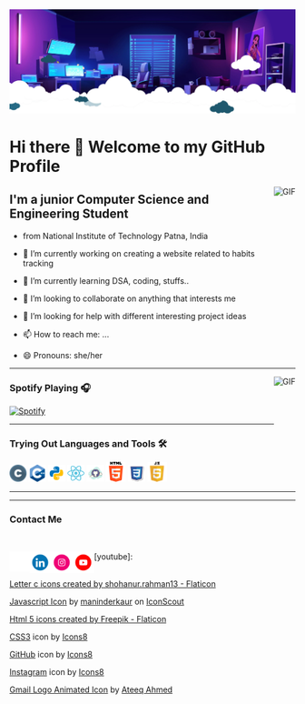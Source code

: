 <img alt="Headerimg" src="media/header.webp"/>

# Hi there 👋    Welcome to my GitHub Profile

<img align="right" alt="GIF" height="160px" src="https://media.giphy.com/media/du3J3cXyzhj75IOgvA/giphy.gif" />

## I'm a junior Computer Science and Engineering Student 

- from National Institute of Technology Patna, India 

- 🔭 I’m currently working on creating a website related to habits tracking
- 🌱 I’m currently learning DSA, coding, stuffs..
- 👯 I’m looking to collaborate on anything that interests me
- 🤔 I’m looking for help with different interesting project ideas
- 📫 How to reach me: ...
- 😄 Pronouns: she/her

---

<img align="right" alt="GIF" height="170px" src="https://media.giphy.com/media/J5B1Y8QZnzXXbLQIBu/giphy.gif" />

### Spotify Playing 🎧

[![Spotify](https://novatorem.bgstatic.vercel.app/api/spotify)](https://open.spotify.com/playlist/3qFgYSw5bvBL2Gw1uVaBYO?si=bb6854815da14863)


---
### Trying Out Languages and Tools 🛠
<div style="display: inline-block">
<img alt="C" width="30px" height="30px" src="media/icons/letter-c.png" />
<img alt="C+" width="30px" height="30px" src="media/icons/c-.png"  />
<img alt="python" width="30px" height="30px" src="media/icons/icons8-python-48.png" />
<img alt="reactjs" width="30px" height="30px" src="media/icons/icons8-react-a-javascript-library-for-building-user-interfaces-48.png" />
<img alt="github" width="30px" height="30px" src="media/icons/icons8-github-100.png" />
<img alt="html" width="35px" height="35px" src="media/icons/html-5.png" />
<img alt="css" width="30px" height="30px" src="media/icons/icons8-css3-100.png" />
<img alt="js" width="35px" height="35px" src="media/icons/javascript.png" />
</div>

---

---

### Contact Me 
<br/>


[<img align="left" alt="contactsmriti" width="35px" src="media/icons/gmail.gif" />][email]
[<img align="left" alt="contactsmriti | LinkedIn" width="38px" src="media/icons/linkedin.gif" />][linkedin]
[<img align="left" alt="contactsmriti Instagram" width="38px" src="media/icons/insta.gif" />][instagram]
[<img align="left" alt="contactsmriti youtube" width="38px" src="media/icons/youtube.gif" />][instagram]


[email]: mailto:contact.smritigupta@gmail.com
[linkedin]:https://www.linkedin.com/in/contactsmriti/
[instagram]: https://www.instagram.com/heresmritigupta/
[youtube]: 






<!--
**contactsmriti/contactsmriti** is a ✨ _special_ ✨ repository because its `README.md` (this file) appears on your GitHub profile.

Here are some ideas to get you started:

- 🔭 I’m currently working on creating a website related to habits tracking
- 🌱 I’m currently learning DSA, coding, stuffs..
- 👯 I’m looking to collaborate on anything that interests me
- 🤔 I’m looking for help with different interesting project ideas
- 💬 Ask me about ...
- 📫 How to reach me: ...
- 😄 Pronouns: she/her
- ⚡ Fun fact: I love to do some Dancing(when I am in mood), swimming, writing anything, and never go for playing Badminton without me
-->



<br/>
<a href="https://www.flaticon.com/free-icons/letter-c" title="letter c icons">Letter c icons created by shohanur.rahman13 - Flaticon</a>

<a href="https://iconscout.com/icons/javascript" target="_blank">Javascript Icon</a> by <a href="https://iconscout.com/contributors/maninderkaur">maninderkaur</a> on <a href="https://iconscout.com">IconScout</a>

<a href="https://www.flaticon.com/free-icons/html-5" title="html 5 icons">Html 5 icons created by Freepik - Flaticon</a>

<a target="_blank" href="https://icons8.com/icon/3BTBsJs5myRy/css3">CSS3</a> icon by <a target="_blank" href="https://icons8.com">Icons8</a>

<a target="_blank" href="https://icons8.com/icon/118557/github">GitHub</a> icon by <a target="_blank" href="https://icons8.com">Icons8</a>



<a target="_blank" href="https://icons8.com/icon/ZRiAFreol5mE/instagram">Instagram</a> icon by <a target="_blank" href="https://icons8.com">Icons8</a>

<a href="https://iconscout.com/lotties/gmail" target="_blank">Gmail Logo Animated Icon</a> by <a href="https://iconscout.com/contributors/ateeq" target="_blank">Ateeq Ahmed</a>